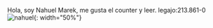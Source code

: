 Hola, soy Nahuel Marek, me gusta el counter
y leer.
legajo:213.861-0
![nahuel](https://github.com/pdepjm/2024-tp0-presentacion-NahuelMarek/assets/112446064/799c1e8e-3253-40a2-8253-12f64d1f566b){: width="50%"}
